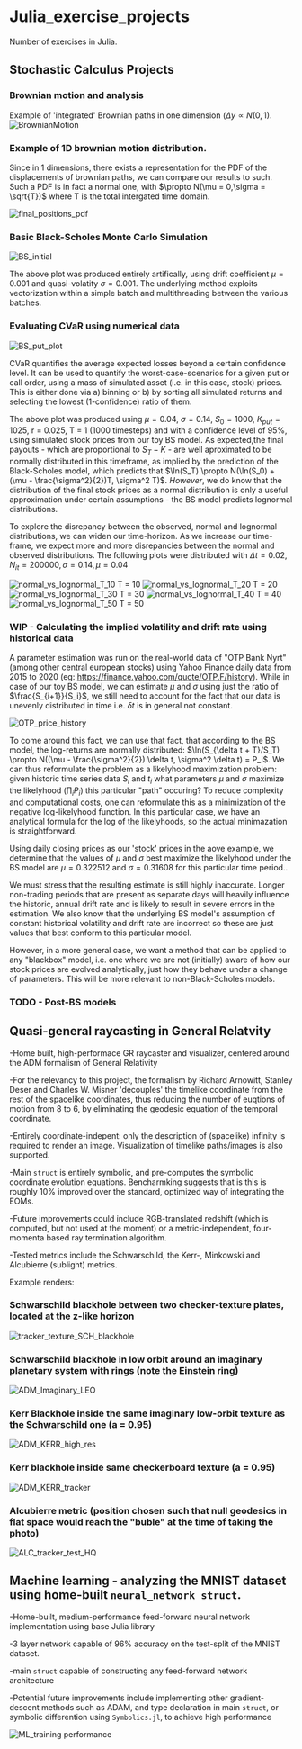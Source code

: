 # Julia_exercise_projects
Number of exercises in Julia.

## Stochastic Calculus Projects


### Brownian motion and analysis

Example of 'integrated' Brownian paths in one dimension ($\Delta y \propto N(0,1)$.
![BrownianMotion](https://github.com/ArchHem/Julia_exercise_projects/assets/84734676/943d531b-9e2f-4440-9a83-6f0c4c825979)

### Example of 1D brownian motion distribution.

Since in 1 dimensions, there exists a representation for the PDF of the displacements of brownian paths, we can compare our results to such. Such a PDF is in fact a normal one, with $\propto N(\mu = 0,\sigma = \sqrt{T})$ where T is the total intergated time domain.

![final_positions_pdf](https://github.com/ArchHem/Julia_exercise_projects/assets/84734676/07863b1f-7797-4e25-821e-62ccc0eccf29)

### Basic Black-Scholes Monte Carlo Simulation

![BS_initial](https://github.com/ArchHem/Julia_exercise_projects/assets/84734676/c9f18374-a60b-4f38-8e14-e81ad6024e89)

The above plot was produced entirely artifically, using drift coefficient $\mu = 0.001$ and quasi-volatity $\sigma= 0.001$. The underlying method exploits vectorization within a simple batch and multithreading between the various batches. 

### Evaluating CVaR using numerical data

![BS_put_plot](https://github.com/ArchHem/Julia_exercise_projects/assets/84734676/6c78209d-5944-48ee-8b3e-ae4bebfd4b80)

CVaR quantifies the average expected losses beyond a certain confidence level. It can be used to quantify the worst-case-scenarios for a given put or call order, using a mass of simulated asset (i.e. in this case, stock) prices. This is either done via a) binning or b) by sorting all simulated returns and selecting the lowest (1-confidence) ratio of them.

The above plot was produced using $\mu = 0.04$, $\sigma = 0.14$, $S_0 = 1000$, $K_{put} = 1025$, r = 0.025, T = 1 (1000 timesteps) and with a confidence level of 95%, using simulated stock prices from our toy BS model. As expected,the final payouts - which are proportional to $S_T - K$ - are well aproximated to be normally distributed in this timeframe, as implied by the prediction of the Black-Scholes model, which predicts that $\ln(S_T) \propto N(\ln(S_0) + (\mu - \frac{\sigma^2}{2})T, \sigma^2 T)$. _However_, we do know that the distribution of the final stock prices as a normal distribution is only a useful approximation under certain assumptions - the BS model predicts lognormal distributions. 

To explore the disrepancy between the observed, normal and lognormal distributions, we can widen our time-horizon. As we increase our time-frame, we expect more and more disrepancies between the normal and observed distributions. The following plots were distributed with $\Delta t = 0.02, N_{it} = 200000, \sigma = 0.14, \mu = 0.04$

![normal_vs_lognormal_T_10](https://github.com/ArchHem/Julia_exercise_projects/assets/84734676/67b57289-edce-4d65-a5d0-302403febb2d)
T = 10
![normal_vs_lognormal_T_20](https://github.com/ArchHem/Julia_exercise_projects/assets/84734676/c396654a-199a-4577-b8af-bf7ddf13f228)
T = 20
![normal_vs_lognormal_T_30](https://github.com/ArchHem/Julia_exercise_projects/assets/84734676/40dfc238-f824-41a5-a166-e8f2beb677b9)
T = 30
![normal_vs_lognormal_T_40](https://github.com/ArchHem/Julia_exercise_projects/assets/84734676/28a1d44f-79d6-4c3e-b017-3917d0f34144)
T = 40
![normal_vs_lognormal_T_50](https://github.com/ArchHem/Julia_exercise_projects/assets/84734676/3259a332-7e6a-41a6-b6b1-4f8c4c9d090f)
T = 50



### WIP - Calculating the implied volatility and drift rate using historical data

A parameter estimation was run on the real-world data of "OTP Bank Nyrt" (among other central european stocks) using Yahoo Finance daily data from 2015 to 2020 (eg: https://finance.yahoo.com/quote/OTP.F/history). While in case of our toy BS model, we can estimate $\mu$ and $\sigma$ using just the ratio of $\frac{S_{i+1}}{S_i}$, we still need to account for the fact that our data is unevenly distributed in time i.e. $\delta t$ is in general not constant. 

![OTP_price_history](https://github.com/ArchHem/Julia_exercise_projects/assets/84734676/24da1590-f158-438c-9862-69524f5ff16e)

To come around this fact, we can use that fact, that according to the BS model, the log-returns are normally distributed: $\ln(S_{\delta t + T}/S_T) \propto N((\mu - \frac{\sigma^2}{2}) \delta t, \sigma^2 \delta t) = P_i$. We can thus reformulate the problem as a likelyhood maximization problem: given historic time series data $S_i$ and $t_i$ what parameters $\mu$ and $\sigma$ maximize the likelyhood ($\prod_i P_i$) this particular "path" occuring? To reduce complexity and computational costs, one can reformulate this as a minimization of the negative log-likelyhood function. In this particular case, we have an analytical formula for the log of the likelyhoods, so the actual minimazation is straightforward. 

Using daily closing prices as our 'stock' prices in the aove example, we determine that the values of $\mu$ and $\sigma$ best maximize the likelyhood under the BS model are $\mu = 0.322512$
and $\sigma = 0.31608$ for this particular time period.. 

We must stress that the resulting estimate is still highly inaccurate. Longer non-trading periods that are present as separate days will heavily influence the historic, annual drift rate and is likely to result in severe errors in the estimation. We also know that the underlying BS model's assumption of constant historical volatility and drift rate are incorrect so these are just values that best conform to this particular model. 

However, in a more general case, we want a method that can be applied to any "blackbox" model, i.e. one where we are not (initially) aware of how our stock prices are evolved analytically, just how they behave under a change of parameters. This will be more relevant to non-Black-Scholes models.

### TODO - Post-BS models



## Quasi-general raycasting in General Relatvity

-Home built, high-performace GR raycaster and visualizer, centered around the ADM formalism of General Relativity

-For the relevancy to this project, the formalism by Richard Arnowitt, Stanley Deser and Charles W. Misner 'decouples' the timelike coordinate from the rest of the spacelike coordinates, thus reducing the number of euqtions of motion from 8 to 6, by eliminating the geodesic equation of the temporal coordinate. 

-Entirely coordinate-indepent: only the description of (spacelike) infinity is required to render an image. Visualization of timelike paths/images is also supported.

-Main `struct` is entirely symbolic, and pre-computes the symbolic coordinate evolution equations. Bencharmking suggests that is this is roughly 10% improved over the standard, optimized way of integrating the EOMs.

-Future improvements could include RGB-translated redshift (which is computed, but not used at the moment) or a metric-independent, four-momenta based ray termination algorithm.

-Tested metrics include the Schwarschild, the Kerr-, Minkowski and Alcubierre (sublight) metrics.

Example renders:

### Schwarschild blackhole between two checker-texture plates, located at the z-like horizon

![tracker_texture_SCH_blackhole](https://github.com/ArchHem/Julia_exercise_projects/assets/84734676/f3a1fb00-ccdc-4916-be72-3ae92f2a87d2)

### Schwarschild blackhole in low orbit around an imaginary planetary system with rings (note the Einstein ring)

![ADM_Imaginary_LEO](https://github.com/ArchHem/Julia_exercise_projects/assets/84734676/adbb68be-ef65-49ed-87d4-9d558967faac)

### Kerr Blackhole inside the same imaginary low-orbit texture as the Schwarschild one (a = 0.95)
![ADM_KERR_high_res](https://github.com/ArchHem/Julia_exercise_projects/assets/84734676/57496b18-d90f-47f8-818f-be4619b9bf1f)

### Kerr blackhole inside same checkerboard texture (a = 0.95)

![ADM_KERR_tracker](https://github.com/ArchHem/Julia_exercise_projects/assets/84734676/93f5792d-22de-42c1-95ff-713e59157573)

### Alcubierre metric (position chosen such that null geodesics in flat space would reach the "buble" at the time of taking the photo)

![ALC_tracker_test_HQ](https://github.com/ArchHem/Julia_exercise_projects/assets/84734676/71d61bce-074a-49f1-bca3-49963f17b26f)


## Machine learning - analyzing the MNIST dataset using home-built `neural_network struct`.

-Home-built, medium-performance feed-forward neural network implementation using base Julia library

-3 layer network capable of 96% accuracy on the test-split of the MNIST dataset. 

-main `struct` capable of constructing any feed-forward network architecture

-Potential future improvements include implementing other gradient-descent methods such as ADAM, and type declaration in main `struct`, or symbolic differention using `Symbolics.jl`, to achieve high performance

![ML_training performance](https://github.com/ArchHem/Julia_exercise_projects/assets/84734676/b84aff0b-d320-4706-90c8-5ed066b47079)

